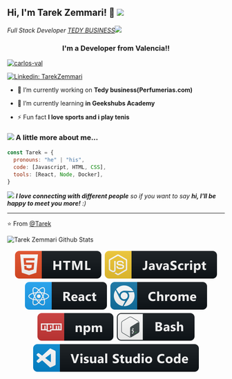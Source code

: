  


<h2> Hi, I'm Tarek Zemmari! 👋 <img src="https://media.giphy.com/media/mGcNjsfWAjY5AEZNw6/giphy.gif" width="50"></h2>

<p><em>Full Stack Developer <a href="http://www.unb.br">TEDY BUSINESS</a><img src="https://media.giphy.com/media/fYSnHlufseco8Fh93Z/giphy.gif" width="30"></br>
</em></p>


<h3 align="center">I'm a Developer from Valencia!!</h3>



<p align="left"> <a href="https://github.com/ryo-ma/github-profile-trophy"><img src="https://github-profile-trophy.vercel.app/?username=carlos-val" alt="carlos-val" /></a> </p>


[![Linkedin: TarekZemmari](https://img.shields.io/badge/Linkedin-Tarek%20Zemmari-blue)](https://www.linkedin.com/in/tarek-zemmari/)


- 🔭 I’m currently working on **Tedy business(Perfumerias.com)**

- 🌱 I’m currently learning **in Geekshubs Academy**

- ⚡ Fun fact **I love sports and i play tenis**




### <img src="https://media.giphy.com/media/VgCDAzcKvsR6OM0uWg/giphy.gif" width="50"> A little more about me...  

```javascript
const Tarek = {
  pronouns: "he" | "his",
  code: [Javascript, HTML, CSS],
  tools: [React, Node, Docker],
}
```

<img src="https://media.giphy.com/media/LnQjpWaON8nhr21vNW/giphy.gif" width="60"> <em><b>I love connecting with different people</b> so if you want to say <b>hi, I'll be happy to meet you more!</b> :)</em>

---

⭐️ From [@Tarek](https://github.com/T-zemmari)


![Tarek Zemmari Github Stats](https://github-readme-stats.vercel.app/api?username=T-zemmari&show_icons=true&title_color=fff&icon_color=79ff97&text_color=9f9f9f&bg_color=151515)

<p align="center">
 <img src="https://raw.githubusercontent.com/8bithemant/8bithemant/master/svg/dev/languages/html.svg" alt="Twitter" style="vertical-align:top; margin:4px"><img <img src="https://raw.githubusercontent.com/8bithemant/8bithemant/master/svg/dev/languages/js.svg" alt="Twitter" style="vertical-align:top; margin:4px"><img src="https://raw.githubusercontent.com/8bithemant/8bithemant/master/svg/dev/frameworks/react.svg" alt="Twitter" style="vertical-align:top; margin:4px"><img src="https://raw.githubusercontent.com/8bithemant/8bithemant/master/svg/dev/misc/chrome.svg" alt="Twitter" style="vertical-align:top; margin:4px"><img src="https://raw.githubusercontent.com/8bithemant/8bithemant/master/svg/dev/services/npm.svg" alt="Twitter" style="vertical-align:top; margin:4px"><img src="https://raw.githubusercontent.com/8bithemant/8bithemant/master/svg/dev/tools/bash.svg" alt="Twitter" style="vertical-align:top; margin:4px"><img src="https://raw.githubusercontent.com/8bithemant/8bithemant/master/svg/dev/tools/visualstudio_code.svg" alt="Twitter" style="vertical-align:top; margin:4px">

</p>




<!--
**T-zemmari/T-zemmari** is a ✨ _special_ ✨ repository because its `README.md` (this file) appears on your GitHub profile.

Here are some ideas to get you started:

- 🔭 I’m currently working on ...
- 🌱 I’m currently learning ...
- 👯 I’m looking to collaborate on ...
- 🤔 I’m looking for help with ...
- 💬 Ask me about ...
- 📫 How to reach me: ...
- 😄 Pronouns: ...
- ⚡ Fun fact: ...
-->
